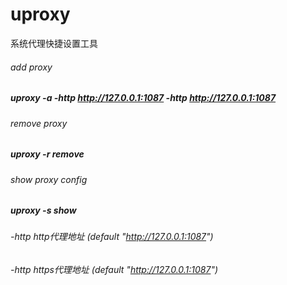 # uproxy
系统代理快捷设置工具

###### add proxy
##### uproxy -a -http http://127.0.0.1:1087 -http http://127.0.0.1:1087
###### remove proxy
##### uproxy -r remove
###### show proxy config
##### uproxy -s show

###### -http http代理地址 (default "http://127.0.0.1:1087")
###### -http  https代理地址 (default "http://127.0.0.1:1087")